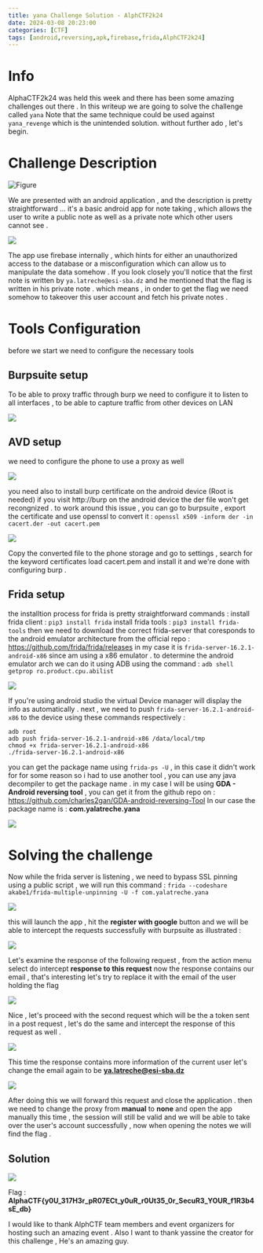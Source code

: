 ```yaml
---
title: yana Challenge Solution - AlphCTF2k24
date: 2024-03-08 20:23:00 
categories: [CTF]
tags: [android,reversing,apk,firebase,frida,AlphCTF2k24] 
---
```


# Info

AlphaCTF2k24 was held this week and there has been some amazing challenges out there . In this writeup we are going to solve the challenge called `yana` Note that the same technique could be used against `yana_revenge` which is the unintended solution. without further ado , let's begin.

# Challenge Description

![Figure](/assets/img/posts/2/1.png)

We are presented with an android application , and the description is pretty straightforward ... it's a basic android app for note taking , which allows the user to write a public note as well as a private note which other users cannot see .

![](/assets/img/posts/2/2.png)


The app use firebase internally , which hints for either an unauthorized access to the database or a misconfiguration which can allow us to manipulate the data somehow . 
If you look closely you'll notice that the first note is written by `ya.latreche@esi-sba.dz` and he mentioned that the flag is written in his private note . which means , in onder to get the flag we need somehow to takeover this user account and fetch his private notes .
  
# Tools Configuration

before we start we need to configure the necessary tools

## Burpsuite setup

To be able to proxy traffic through burp we need to configure it to listen to all interfaces , to be able to capture traffic from other devices on LAN

![](/assets/img/posts/2/3.png)

## AVD setup

we need to configure the phone to use a proxy as well

![](/assets/img/posts/2/4.png)

you need also to install burp certificate on the android device (Root is needed) if you visit http://burp on the android device the der file won't get recongnized .
to work around this issue , you can go to burpsuite , export the certificate and use openssl to convert it : `openssl x509 -inform der -in cacert.der -out cacert.pem`

![](/assets/img/posts/2/5.png)

Copy the converted file to the phone storage and go to settings , search for the keyword certificates load cacert.pem and install it and we're done with configuring burp .

## Frida setup 

the installtion process for frida is pretty straightforward commands : 
install frida client : `pip3 install frida` 
install frida tools : `pip3 install frida-tools` 
then we need to download the correct frida-server that coresponds to the android emulator architecture from the official repo : https://github.com/frida/frida/releases in my case it is `frida-server-16.2.1-android-x86` since am using a x86 emulator . 
to determine the android emulator arch we can do it using ADB using the command : `adb shell getprop ro.product.cpu.abilist`


![](/assets/img/posts/2/6.png)


If you're using android studio the virtual Device manager will display the info as automatically . next , we need to push `frida-server-16.2.1-android-x86` to the device using these commands respectively :

 ```
adb root 
adb push frida-server-16.2.1-android-x86 /data/local/tmp 
chmod +x frida-server-16.2.1-android-x86 
./frida-server-16.2.1-android-x86 
```

 you can get the package name using `frida-ps -U` , in this case it didn't work for for some reason so i had to use another tool , you can use any java decompiler to get the package name .
 in my case I will be using **GDA - Android reversing tool** , you can get it from the github repo on : https://github.com/charles2gan/GDA-android-reversing-Tool
In our case the package name is : **com.yalatreche.yana**

![](/assets/img/posts/2/7.png)

# Solving the challenge 
Now while the frida server is listening , we need to bypass SSL pinning using a public script , we will run this command : 
`frida --codeshare akabe1/frida-multiple-unpinning -U -f com.yalatreche.yana`


![](/assets/img/posts/2/8.png)

this will launch the app , hit the **register with google** button and we will be able to intercept the requests successfully with burpsuite as illustrated :

![](/assets/img/posts/2/9.png)

Let's examine the response of the following request , from the action menu select do intercept **response to this request** now the response contains our email , that's interesting let's try to replace it with the email of the user holding the flag

![](/assets/img/posts/2/10.png)
 
Nice , let's proceed with the second request which will be the a token sent in a post request , let's do the same and intercept the response of this request as well .

![](/assets/img/posts/2/11.png)

This time the response contains more information of the current user let's change the email again to be **ya.latreche@esi-sba.dz**

![](/assets/img/posts/2/12.png)
 
After doing this we will forward this request and close the application . then we need to change the proxy from **manual** to **none** and open the app manually this time , the session will still be valid and we will be able to take over the user's account successfully , now when opening the notes we will find the flag .

## Solution

![](/assets/img/posts/2/13.png)

Flag : 
**AlphaCTF{y0U_317H3r_pR07ECt_y0uR_r0Ut35_0r_SecuR3_YOUR_f1R3b4sE_db}**

I would like to thank AlphCTF team members and event organizers for hosting such an amazing event . Also I want to thank yassine the creator for this challenge , He's an amazing guy.
